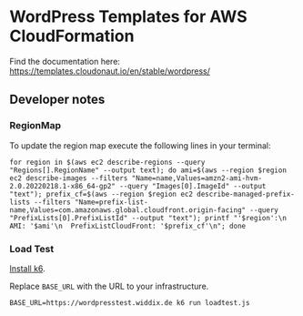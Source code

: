 # WordPress Templates for AWS CloudFormation

Find the documentation here: https://templates.cloudonaut.io/en/stable/wordpress/

## Developer notes

### RegionMap
To update the region map execute the following lines in your terminal:

```
for region in $(aws ec2 describe-regions --query "Regions[].RegionName" --output text); do ami=$(aws --region $region ec2 describe-images --filters "Name=name,Values=amzn2-ami-hvm-2.0.20220218.1-x86_64-gp2" --query "Images[0].ImageId" --output "text"); prefix_cf=$(aws --region $region ec2 describe-managed-prefix-lists --filters "Name=prefix-list-name,Values=com.amazonaws.global.cloudfront.origin-facing" --query "PrefixLists[0].PrefixListId" --output "text"); printf "'$region':\n  AMI: '$ami'\n  PrefixListCloudFront: '$prefix_cf'\n"; done
```

### Load Test

[Install k6](https://k6.io/docs/).

Replace `BASE_URL` with the URL to your infrastructure.

```
BASE_URL=https://wordpresstest.widdix.de k6 run loadtest.js 
```
